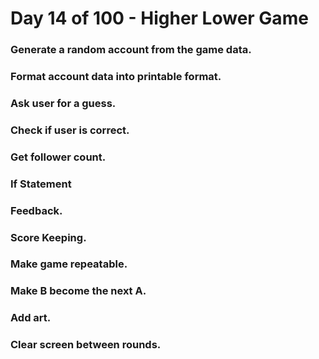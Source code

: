 # Day 14 of 100 - Higher Lower Game

### Generate a random account from the game data.

### Format account data into printable format.

### Ask user for a guess.

### Check if user is correct.

### Get follower count.

### If Statement

### Feedback.

### Score Keeping.

### Make game repeatable.

### Make B become the next A.

### Add art.

### Clear screen between rounds.
